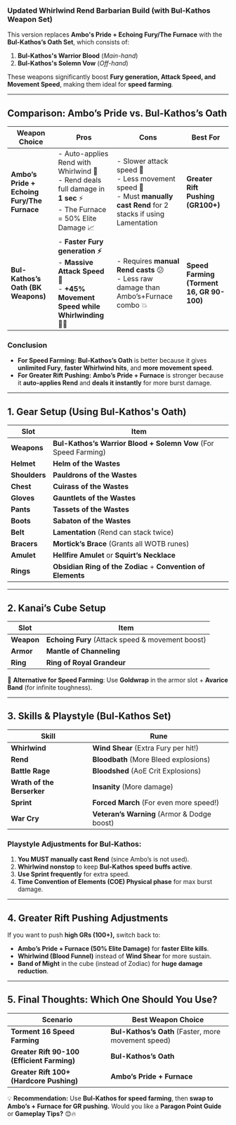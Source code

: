 ### **Updated Whirlwind Rend Barbarian Build (with Bul-Kathos Weapon Set)**
This version replaces **Ambo's Pride + Echoing Fury/The Furnace** with the **Bul-Kathos’s Oath Set**, which consists of:

1. **Bul-Kathos's Warrior Blood** (*Main-hand*)  
2. **Bul-Kathos's Solemn Vow** (*Off-hand*)

These weapons significantly boost **Fury generation, Attack Speed, and Movement Speed**, making them ideal for **speed farming**.

---

## **Comparison: Ambo’s Pride vs. Bul-Kathos’s Oath**
| **Weapon Choice** | **Pros** | **Cons** | **Best For** |
|------------------|----------|----------|-------------|
| **Ambo’s Pride + Echoing Fury/The Furnace** | - Auto-applies Rend with Whirlwind 🎯<br>- Rend deals full damage in **1 sec** ⚡<br>- The Furnace = 50% Elite Damage 📈 | - Slower attack speed 🐢<br>- Less movement speed 🚶<br>- Must **manually cast Rend** for 2 stacks if using Lamentation | **Greater Rift Pushing (GR100+)** |
| **Bul-Kathos’s Oath (BK Weapons)** | - **Faster Fury generation ⚡**<br>- **Massive Attack Speed 🚀**<br>- **+45% Movement Speed while Whirlwinding 🏃💨** | - Requires **manual Rend casts** 😕<br>- Less raw damage than Ambo’s+Furnace combo 💥 | **Speed Farming (Torment 16, GR 90-100)** |

### **Conclusion**
- **For Speed Farming:** **Bul-Kathos’s Oath** is better because it gives **unlimited Fury**, **faster Whirlwind hits**, and **more movement speed**.
- **For Greater Rift Pushing:** **Ambo’s Pride + Furnace** is stronger because it **auto-applies Rend** and **deals it instantly** for more burst damage.

---

## **1. Gear Setup (Using Bul-Kathos's Oath)**
| **Slot**       | **Item** |
|---------------|-----------|
| **Weapons** | **Bul-Kathos’s Warrior Blood + Solemn Vow** (For Speed Farming) |
| **Helmet** | **Helm of the Wastes** |
| **Shoulders** | **Pauldrons of the Wastes** |
| **Chest** | **Cuirass of the Wastes** |
| **Gloves** | **Gauntlets of the Wastes** |
| **Pants** | **Tassets of the Wastes** |
| **Boots** | **Sabaton of the Wastes** |
| **Belt** | **Lamentation** (Rend can stack twice) |
| **Bracers** | **Mortick’s Brace** (Grants all WOTB runes) |
| **Amulet** | **Hellfire Amulet** or **Squirt’s Necklace** |
| **Rings** | **Obsidian Ring of the Zodiac** + **Convention of Elements** |

---

## **2. Kanai’s Cube Setup**
| **Slot**        | **Item** |
|---------------|-----------|
| **Weapon** | **Echoing Fury** (Attack speed & movement boost) |
| **Armor** | **Mantle of Channeling** |
| **Ring** | **Ring of Royal Grandeur** |

🔹 **Alternative for Speed Farming**: Use **Goldwrap** in the armor slot + **Avarice Band** (for infinite toughness).

---

## **3. Skills & Playstyle (Bul-Kathos Set)**
| **Skill** | **Rune** |
|-----------|-----------|
| **Whirlwind** | **Wind Shear** (Extra Fury per hit!) |
| **Rend** | **Bloodbath** (More Bleed explosions) |
| **Battle Rage** | **Bloodshed** (AoE Crit Explosions) |
| **Wrath of the Berserker** | **Insanity** (More damage) |
| **Sprint** | **Forced March** (For even more speed!) |
| **War Cry** | **Veteran’s Warning** (Armor & Dodge boost) |

### **Playstyle Adjustments for Bul-Kathos:**
1. **You MUST manually cast Rend** (since Ambo’s is not used).
2. **Whirlwind nonstop** to keep **Bul-Kathos speed buffs active**.
3. **Use Sprint frequently** for extra speed.
4. **Time Convention of Elements (COE) Physical phase** for max burst damage.

---

## **4. Greater Rift Pushing Adjustments**
If you want to push **high GRs (100+),** switch back to:
- **Ambo’s Pride + Furnace (50% Elite Damage)** for **faster Elite kills**.
- **Whirlwind (Blood Funnel)** instead of **Wind Shear** for more sustain.
- **Band of Might** in the cube (instead of Zodiac) for **huge damage reduction**.

---

## **5. Final Thoughts: Which One Should You Use?**
| **Scenario** | **Best Weapon Choice** |
|-------------|----------------------|
| **Torment 16 Speed Farming** | **Bul-Kathos’s Oath** (Faster, more movement speed) |
| **Greater Rift 90-100 (Efficient Farming)** | **Bul-Kathos’s Oath** |
| **Greater Rift 100+ (Hardcore Pushing)** | **Ambo’s Pride + Furnace** |

💡 **Recommendation:** Use **Bul-Kathos for speed farming**, then **swap to Ambo’s + Furnace for GR pushing.** Would you like a **Paragon Point Guide** or **Gameplay Tips?** 😊🔥